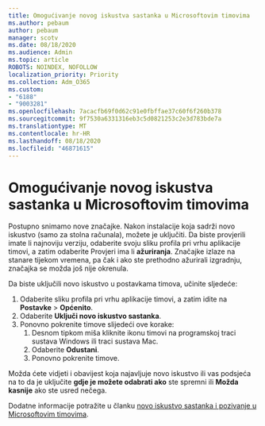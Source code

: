 ```yaml
---
title: Omogućivanje novog iskustva sastanka u Microsoftovim timovima
ms.author: pebaum
author: pebaum
manager: scotv
ms.date: 08/18/2020
ms.audience: Admin
ms.topic: article
ROBOTS: NOINDEX, NOFOLLOW
localization_priority: Priority
ms.collection: Adm_O365
ms.custom:
- "6188"
- "9003281"
ms.openlocfilehash: 7acacfb69f0d62c91e0fbffae37c60f6f260b378
ms.sourcegitcommit: 9f7530a6331316eb3c5d0821253c2e3d783bde7a
ms.translationtype: MT
ms.contentlocale: hr-HR
ms.lasthandoff: 08/18/2020
ms.locfileid: "46871615"
---
```

# <a name="enable-the-new-meeting-experience-in-microsoft-teams"></a>Omogućivanje novog iskustva sastanka u Microsoftovim timovima

Postupno snimamo nove značajke. Nakon instalacije koja sadrži novo iskustvo (samo za stolna računala), možete je uključiti. Da biste provjerili imate li najnoviju verziju, odaberite svoju sliku profila pri vrhu aplikacije timovi, a zatim odaberite Provjeri ima li  **ažuriranja**. Značajke izlaze na stanare tijekom vremena, pa čak i ako ste prethodno ažurirali izgradnju, značajka se možda još nije okrenula.  

Da biste uključili novo iskustvo u postavkama timova, učinite sljedeće:

1. Odaberite sliku profila pri vrhu aplikacije timovi, a zatim idite na **Postavke**  >   **Općenito**. 
2. Odaberite **Uključi novo iskustvo sastanka**.
3. Ponovno pokrenite timove slijedeći ove korake:
    1. Desnom tipkom miša kliknite ikonu timovi na programskoj traci sustava Windows ili traci sustava Mac.
    2. Odaberite **Odustani**.
    3. Ponovno pokrenite timove.

Možda ćete vidjeti i obavijest koja najavljuje novo iskustvo ili vas podsjeća na to da je uključite  **gdje je možete odabrati ako**  ste spremni ili  **Možda kasnije** ako ste usred nečega.  

Dodatne informacije potražite u članku [novo iskustvo sastanka i pozivanje u Microsoftovim timovima](https://techcommunity.microsoft.com/t5/microsoft-teams-blog/new-meeting-and-calling-experience-in-microsoft-teams/ba-p/1537581).